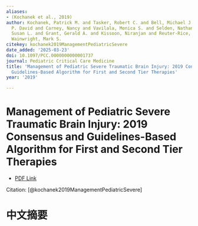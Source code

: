```yaml
---
aliases:
- (Kochanek et al., 2019)
author: Kochanek, Patrick M. and Tasker, Robert C. and Bell, Michael J. and Adelson,
  P. David and Carney, Nancy and Vavilala, Monica S. and Selden, Nathan R. and Bratton,
  Susan L. and Grant, Gerald A. and Kissoon, Niranjan and Reuter-Rice, Karin E. and
  Wainwright, Mark S.
citekey: kochanek2019ManagementPediatricSevere
date_added: '2025-03-23'
doi: 10.1097/PCC.0000000000001737
journal: Pediatric Critical Care Medicine
title: 'Management of Pediatric Severe Traumatic Brain Injury: 2019 Consensus and
  Guidelines-Based Algorithm for First and Second Tier Therapies'
year: '2019'

---
```

# Management of Pediatric Severe Traumatic Brain Injury: 2019 Consensus and Guidelines-Based Algorithm for First and Second Tier Therapies
- [PDF Link](zotero://open-pdf/library/items/NYPM8DIN)

Citation: [@kochanek2019ManagementPediatricSevere]

# 中文摘要
